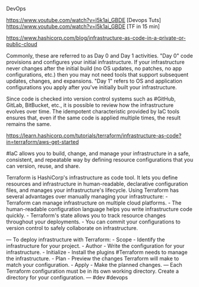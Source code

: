 DevOps

<https://www.youtube.com/watch?v=l5k1ai_GBDE> [Devops Tuts]
<https://www.youtube.com/watch?v=l5k1ai_GBDE> [TF in 15 min]

<https://www.hashicorp.com/blog/infrastructure-as-code-in-a-private-or-public-cloud>

Commonly, these are referred to as Day 0 and Day 1 activities. "Day 0" code provisions and configures your initial infrastructure.
If your infrastructure never changes after the initial build (no OS updates, no patches, no app configurations, etc.) then you may not need tools that support subsequent updates, changes, and expansions. "Day 1" refers to OS and application configurations you apply after you've initially built your infrastructure.

Since code is checked into version control systems such as #GitHub, GitLab, BitBucket, etc., it is possible to review how the infrastructure evolves over time. The idempotent characteristic provided by IaC tools ensures that, even if the same code is applied multiple times, the result remains the same.

<https://learn.hashicorp.com/tutorials/terraform/infrastructure-as-code?in=terraform/aws-get-started>

#IaC allows you to build, change, and manage your infrastructure in a safe, consistent, and repeatable way by defining resource configurations that you can version, reuse, and share.

Terraform is HashiCorp's infrastructure as code tool. It lets you define resources and infrastructure in human-readable, declarative configuration files, and manages your infrastructure's lifecycle. Using Terraform has several advantages over manually managing your infrastructure:
	-			Terraform can manage infrastructure on multiple cloud platforms.
	-			The human-readable configuration language helps you write infrastructure code quickly.
	-			Terraform's state allows you to track resource changes throughout your deployments.
	-			You can commit your configurations to version control to safely collaborate on infrastructure.

—
To deploy infrastructure with Terraform:
	-			Scope - Identify the infrastructure for your project.
	-			Author - Write the configuration for your infrastructure.
	-			Initialize - Install the plugins #Terraform needs to manage the infrastructure.
	-			Plan - Preview the changes Terraform will make to match your configuration.
	-			Apply - Make the planned changes.
—
Each Terraform configuration must be in its own working directory. Create a directory for your configuration.
—
#dev #devops



